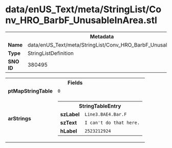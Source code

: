 <h1>data/enUS_Text/meta/StringList/Conv_HRO_BarbF_UnusableInArea.stl</h1><table><tr><th colspan="100%">Metadata</th></tr><tr><td><b>Name</b></td><td>data/enUS_Text/meta/StringList/Conv_HRO_BarbF_UnusableInArea.stl</td></tr><tr><td><b>Type</b></td><td>StringListDefinition</td></tr><tr><td><b>SNO ID</b></td><td>380495</td></tr></table>

<table><tr><th colspan="100%">Fields</th></tr><tr><td><b>ptMapStringTable</b></td><td><code>0</code></td></tr><tr><td><b>arStrings</b></td><td><table><tr><th colspan="100%">StringTableEntry</th></tr><tr><td><b>szLabel</b></td><td><code>Line3.BAE4.Bar.F</code></td></tr><tr><td><b>szText</b></td><td><code>I can't do that here.</code></td></tr><tr><td><b>hLabel</b></td><td><code>2523212924</code></td></tr></table>


</td></tr></table>


